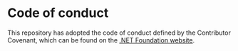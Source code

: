 ﻿# Code of conduct

This repository has adopted the code of conduct defined by the Contributor Covenant, which can be found on the [.NET Foundation website](http://www.dotnetfoundation.org/code-of-conduct).